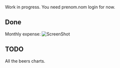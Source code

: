 Work in progress.
You need prenom.nom login for now.

## Done
Monthly expense:
![ScreenShot](http://s16.postimg.org/vb1pb38v9/Screen_Shot_2013_05_04_at_17_19_20.png)

## TODO
All the beers charts.
